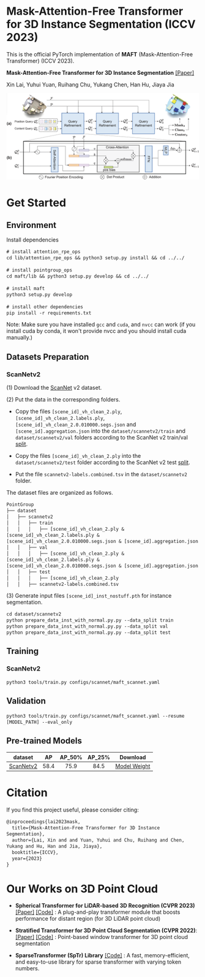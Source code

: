 # Mask-Attention-Free Transformer for 3D Instance Segmentation (ICCV 2023)

This is the official PyTorch implementation of **MAFT** (Mask-Attention-Free Transformer) (ICCV 2023).

**Mask-Attention-Free Transformer for 3D Instance Segmentation** [\[Paper\]](https://github.com/dvlab-research/Mask-Attention-Free-Transformer/releases/download/v0.0/Mask-Attention-Free.Transformer.for.3D.Instance.Segmentation.pdf)

Xin Lai, Yuhui Yuan, Ruihang Chu, Yukang Chen, Han Hu, Jiaya Jia 

<div align="center">
  <img src="figs/maft.png"/>
</div>

# Get Started

## Environment

Install dependencies
```
# install attention_rpe_ops
cd lib/attention_rpe_ops && python3 setup.py install && cd ../../

# install pointgroup_ops
cd maft/lib && python3 setup.py develop && cd ../../

# install maft
python3 setup.py develop

# install other dependencies
pip install -r requirements.txt
```

Note: Make sure you have installed `gcc` and `cuda`, and `nvcc` can work (if you install cuda by conda, it won't provide nvcc and you should install cuda manually.)

## Datasets Preparation

### ScanNetv2
(1) Download the [ScanNet](http://www.scan-net.org/) v2 dataset.

(2) Put the data in the corresponding folders. 
* Copy the files `[scene_id]_vh_clean_2.ply`,  `[scene_id]_vh_clean_2.labels.ply`,  `[scene_id]_vh_clean_2.0.010000.segs.json`  and `[scene_id].aggregation.json`  into the `dataset/scannetv2/train` and `dataset/scannetv2/val` folders according to the ScanNet v2 train/val [split](https://github.com/ScanNet/ScanNet/tree/master/Tasks/Benchmark). 

* Copy the files `[scene_id]_vh_clean_2.ply` into the `dataset/scannetv2/test` folder according to the ScanNet v2 test [split](https://github.com/ScanNet/ScanNet/tree/master/Tasks/Benchmark). 

* Put the file `scannetv2-labels.combined.tsv` in the `dataset/scannetv2` folder.

The dataset files are organized as follows.
```
PointGroup
├── dataset
│   ├── scannetv2
│   │   ├── train
│   │   │   ├── [scene_id]_vh_clean_2.ply & [scene_id]_vh_clean_2.labels.ply & [scene_id]_vh_clean_2.0.010000.segs.json & [scene_id].aggregation.json
│   │   ├── val
│   │   │   ├── [scene_id]_vh_clean_2.ply & [scene_id]_vh_clean_2.labels.ply & [scene_id]_vh_clean_2.0.010000.segs.json & [scene_id].aggregation.json
│   │   ├── test
│   │   │   ├── [scene_id]_vh_clean_2.ply 
│   │   ├── scannetv2-labels.combined.tsv
```

(3) Generate input files `[scene_id]_inst_nostuff.pth` for instance segmentation.
```
cd dataset/scannetv2
python prepare_data_inst_with_normal.py.py --data_split train
python prepare_data_inst_with_normal.py.py --data_split val
python prepare_data_inst_with_normal.py.py --data_split test
```

## Training

### ScanNetv2
```
python3 tools/train.py configs/scannet/maft_scannet.yaml
```

## Validation
```
python3 tools/train.py configs/scannet/maft_scannet.yaml --resume [MODEL_PATH] --eval_only
```

## Pre-trained Models


| dataset | AP | AP_50% | AP_25% |  Download  |
|---------------|:----:|:----:|:----:|:-----------:|
| [ScanNetv2](configs/scannet/maft_scannet.yaml) | 58.4 | 75.9 | 84.5 | [Model Weight](https://mycuhk-my.sharepoint.com/:u:/g/personal/1155154502_link_cuhk_edu_hk/Ef5k0CbafItKmVrGXQsyukcBzKfd9kNQIHu5wdCXIrRMdw?e=jEi9qk) |

# Citation
If you find this project useful, please consider citing:

```
@inproceedings{lai2023mask,
  title={Mask-Attention-Free Transformer for 3D Instance Segmentation},
  author={Lai, Xin and and Yuan, Yuhui and Chu, Ruihang and Chen, Yukang and Hu, Han and Jia, Jiaya},
  booktitle={ICCV},
  year={2023}
}
```

# Our Works on 3D Point Cloud

* **Spherical Transformer for LiDAR-based 3D Recognition (CVPR 2023)** [\[Paper\]](https://arxiv.org/pdf/2303.12766.pdf) [\[Code\]](https://github.com/dvlab-research/SphereFormer) : A plug-and-play transformer module that boosts performance for distant region (for 3D LiDAR point cloud)

* **Stratified Transformer for 3D Point Cloud Segmentation (CVPR 2022)**: [\[Paper\]](https://openaccess.thecvf.com/content/CVPR2022/papers/Lai_Stratified_Transformer_for_3D_Point_Cloud_Segmentation_CVPR_2022_paper.pdf) [\[Code\]](https://github.com/dvlab-research/Stratified-Transformer) : Point-based window transformer for 3D point cloud segmentation

* **SparseTransformer (SpTr) Library** [\[Code\]](https://github.com/dvlab-research/SparseTransformer) : A fast, memory-efficient, and easy-to-use library for sparse transformer with varying token numbers.
